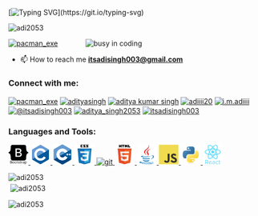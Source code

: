 [![Typing SVG](https://readme-typing-svg.demolab.com?font=Fira+Code&pause=1000&color=39FF14&center=true&vCenter=true&width=435&lines=Heyya!+Aditya+here%2C;Welcome+to+my+Github+Profile...;+I'm+a+2nd+Year+CS+student%2C;currently+working+on+myself%2C;learning+%26+exploring+the+world+of;computer+and+technology!)](https://git.io/typing-svg)
<p align="left"> <img src="https://komarev.com/ghpvc/?username=adi2053&label=Profile%20views&color=0e75b6&style=flat" alt="adi2053" /> </p>
<img align="right" alt="busy in coding" width="350" src="https://d1ivubrj2a21dq.cloudfront.net/wp-content/uploads/2023/01/02152015/front-end-development.gif">
<p align="left"> <a href="https://twitter.com/pacman_exe" target="blank"><img src="https://img.shields.io/twitter/follow/pacman_exe?logo=twitter&style=for-the-badge" alt="pacman_exe" /></a> </p>

- 📫 How to reach me **itsadisingh003@gmail.com**

<h3 align="left">Connect with me:</h3>
<p align="left">
<a href="https://twitter.com/pacman_exe" target="blank"><img align="center" src="https://raw.githubusercontent.com/rahuldkjain/github-profile-readme-generator/master/src/images/icons/Social/twitter.svg" alt="pacman_exe" height="30" width="40" /></a>
<a href="https://linkedin.com/in/adityasingh" target="blank"><img align="center" src="https://raw.githubusercontent.com/rahuldkjain/github-profile-readme-generator/master/src/images/icons/Social/linked-in-alt.svg" alt="adityasingh" height="30" width="40" /></a>
<a href="https://stackoverflow.com/users/aditya kumar singh" target="blank"><img align="center" src="https://raw.githubusercontent.com/rahuldkjain/github-profile-readme-generator/master/src/images/icons/Social/stack-overflow.svg" alt="aditya kumar singh" height="30" width="40" /></a>
<a href="https://kaggle.com/adiiii20" target="blank"><img align="center" src="https://raw.githubusercontent.com/rahuldkjain/github-profile-readme-generator/master/src/images/icons/Social/kaggle.svg" alt="adiiii20" height="30" width="40" /></a>
<a href="https://instagram.com/i.m.adiiii" target="blank"><img align="center" src="https://raw.githubusercontent.com/rahuldkjain/github-profile-readme-generator/master/src/images/icons/Social/instagram.svg" alt="i.m.adiiii" height="30" width="40" /></a>
<a href="https://www.hackerrank.com/@itsadisingh003" target="blank"><img align="center" src="https://raw.githubusercontent.com/rahuldkjain/github-profile-readme-generator/master/src/images/icons/Social/hackerrank.svg" alt="@itsadisingh003" height="30" width="40" /></a>
<a href="https://www.leetcode.com/aditya_singh2053" target="blank"><img align="center" src="https://raw.githubusercontent.com/rahuldkjain/github-profile-readme-generator/master/src/images/icons/Social/leet-code.svg" alt="aditya_singh2053" height="30" width="40" /></a>
<a href="https://auth.geeksforgeeks.org/user/itsadisingh003" target="blank"><img align="center" src="https://raw.githubusercontent.com/rahuldkjain/github-profile-readme-generator/master/src/images/icons/Social/geeks-for-geeks.svg" alt="itsadisingh003" height="30" width="40" /></a>
</p>
<h3 align="left">Languages and Tools:</h3>
<p align="left"><a href="https://getbootstrap.com" target="_blank" rel="noreferrer"> <img src="https://raw.githubusercontent.com/devicons/devicon/master/icons/bootstrap/bootstrap-plain-wordmark.svg" alt="bootstrap" width="40" height="40"/> </a> <a href="https://www.cprogramming.com/" target="_blank" rel="noreferrer"> <img src="https://raw.githubusercontent.com/devicons/devicon/master/icons/c/c-original.svg" alt="c" width="40" height="40"/> </a> <a href="https://www.w3schools.com/cpp/" target="_blank" rel="noreferrer"> <img src="https://raw.githubusercontent.com/devicons/devicon/master/icons/cplusplus/cplusplus-original.svg" alt="cplusplus" width="40" height="40"/> </a> <a href="https://www.w3schools.com/css/" target="_blank" rel="noreferrer"> <img src="https://raw.githubusercontent.com/devicons/devicon/master/icons/css3/css3-original-wordmark.svg" alt="css3" width="40" height="40"/> </a> <a href="https://git-scm.com/" target="_blank" rel="noreferrer"> <img src="https://www.vectorlogo.zone/logos/git-scm/git-scm-icon.svg" alt="git" width="40" height="40"/> </a> <a href="https://www.w3.org/html/" target="_blank" rel="noreferrer"> <img src="https://raw.githubusercontent.com/devicons/devicon/master/icons/html5/html5-original-wordmark.svg" alt="html5" width="40" height="40"/> </a> <a href="https://www.java.com" target="_blank" rel="noreferrer"> <img src="https://raw.githubusercontent.com/devicons/devicon/master/icons/java/java-original.svg" alt="java" width="40" height="40"/> </a> <a href="https://developer.mozilla.org/en-US/docs/Web/JavaScript" target="_blank" rel="noreferrer"> <img src="https://raw.githubusercontent.com/devicons/devicon/master/icons/javascript/javascript-original.svg" alt="javascript" width="40" height="40"/> </a> <a href="https://www.python.org" target="_blank" rel="noreferrer"> <img src="https://raw.githubusercontent.com/devicons/devicon/master/icons/python/python-original.svg" alt="python" width="40" height="40"/> </a> <a href="https://reactjs.org/" target="_blank" rel="noreferrer"> <img src="https://raw.githubusercontent.com/devicons/devicon/master/icons/react/react-original-wordmark.svg" alt="react" width="40" height="40"/> </a> </p>

<p><img align="left" src="https://github-readme-stats.vercel.app/api/top-langs?username=adi2053&show_icons=true&locale=en&layout=compact" alt="adi2053" /></p>

<p style="padding-top:20px"> &nbsp;<img align="center" src="https://github-readme-stats.vercel.app/api?username=adi2053&show_icons=true&locale=en" alt="adi2053" /></p>

<p><img align="center" src="https://github-readme-streak-stats.herokuapp.com/?user=adi2053&" alt="adi2053" /></p>
